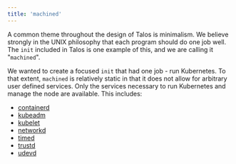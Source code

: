 ```yaml
---
title: 'machined'
---
```


A common theme throughout the design of Talos is minimalism.
We believe strongly in the UNIX philosophy that each program should do one job well.
The `init` included in Talos is one example of this, and we are calling it "`machined`".

We wanted to create a focused `init` that had one job - run Kubernetes.
To that extent, `machined` is relatively static in that it does not allow for arbitrary user defined services.
Only the services necessary to run Kubernetes and manage the node are available.
This includes:

- [containerd](containerd)
- [kubeadm](kubeadm)
- [kubelet](https://kubernetes.io/docs/concepts/overview/components/)
- [networkd](networkd)
- [timed](timed)
- [trustd](trustd)
- [udevd](udevd)

